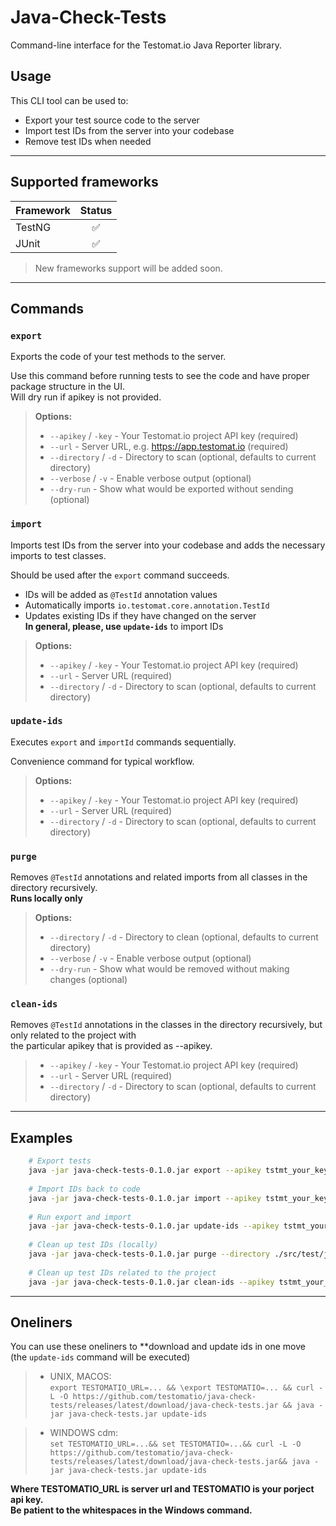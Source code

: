# Java-Check-Tests

Command-line interface for the Testomat.io Java Reporter library.

## Usage

This CLI tool can be used to:

- Export your test source code to the server
- Import test IDs from the server into your codebase
- Remove test IDs when needed

---

## Supported frameworks
| Framework |  Status  |
|-----------|:--------:|
| TestNG    |    ✅     |
| JUnit     |    ✅     |

> New frameworks support will be added soon.

---

## Commands

### `export`

Exports the code of your test methods to the server.

Use this command before running tests to see the code and have proper package structure in the UI.  
Will dry run if apikey is not provided.

>**Options:**
>- `--apikey` / `-key` - Your Testomat.io project API key (required)
>- `--url` - Server URL, e.g. https://app.testomat.io (required)
>- `--directory` / `-d` - Directory to scan (optional, defaults to current directory)
>- `--verbose` / `-v` - Enable verbose output (optional)
>- `--dry-run` - Show what would be exported without sending (optional)

### `import`

Imports test IDs from the server into your codebase and adds the necessary imports to test classes.

Should be used after the `export` command succeeds.

- IDs will be added as `@TestId` annotation values
- Automatically imports `io.testomat.core.annotation.TestId`
- Updates existing IDs if they have changed on the server  
**In general, please, use `update-ids`** to import IDs

>**Options:**
>- `--apikey` / `-key` - Your Testomat.io project API key (required)
>- `--url` - Server URL (required)
>- `--directory` / `-d` - Directory to scan (optional, defaults to current directory)

### `update-ids`

Executes `export` and `importId` commands sequentially.

Convenience command for typical workflow.

>**Options:**
>- `--apikey` / `-key` - Your Testomat.io project API key (required)
>- `--url` - Server URL (required)
>- `--directory` / `-d` - Directory to scan (optional, defaults to current directory)

### `purge`

Removes `@TestId` annotations and related imports from all classes in the directory recursively.  
**Runs locally only**

>**Options:**
>- `--directory` / `-d` - Directory to clean (optional, defaults to current directory)
>- `--verbose` / `-v` - Enable verbose output (optional)
>- `--dry-run` - Show what would be removed without making changes (optional)

### `clean-ids`
Removes `@TestId` annotations in the classes in the directory recursively, but only related to the project with  
the particular apikey that is provided as --apikey.

>- `--apikey` / `-key` - Your Testomat.io project API key (required)
>- `--url` - Server URL (required)
>- `--directory` / `-d` - Directory to scan (optional, defaults to current directory)

---

## Examples

```bash
    # Export tests
    java -jar java-check-tests-0.1.0.jar export --apikey tstmt_your_key --url https://app.testomat.io
    
    # Import IDs back to code  
    java -jar java-check-tests-0.1.0.jar import --apikey tstmt_your_key --url https://app.testomat.io
    
    # Run export and import 
    java -jar java-check-tests-0.1.0.jar update-ids --apikey tstmt_your_key --url https://app.testomat.io
    
    # Clean up test IDs (locally)
    java -jar java-check-tests-0.1.0.jar purge --directory ./src/test/java
    
    # Clean up test IDs related to the project
    java -jar java-check-tests-0.1.0.jar clean-ids --apikey tstmt_your_key --url https://app.testomat.io

```
---

## Oneliners

You can use these oneliners to **download and update ids in one move  
(the `update-ids` command will be executed)



>- UNIX, MACOS:  
`export TESTOMATIO_URL=... && \export TESTOMATIO=... && curl -L -O https://github.com/testomatio/java-check-tests/releases/latest/download/java-check-tests.jar && java -jar java-check-tests.jar update-ids`

>- WINDOWS cdm:  
  `set TESTOMATIO_URL=...&& set TESTOMATIO=...&& curl -L -O https://github.com/testomatio/java-check-tests/releases/latest/download/java-check-tests.jar&& java -jar java-check-tests.jar update-ids`

**Where TESTOMATIO_URL is server url and TESTOMATIO is your porject api key.**  
**Be patient to the whitespaces in the Windows command.**